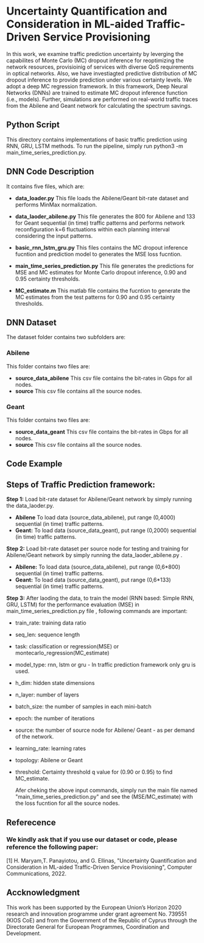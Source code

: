 # Uncertainty Quantification and Consideration in ML-aided Traffic-Driven Service Provisioning

In this work, we examine traffic prediction uncertainty  by leverging the capabilites of Monte Carlo (MC) dropout inference for reoptimizing the network resources, provisioinig of services with diverse QoS requirements in optical networks. Also, we have investiagted predictive distribution of MC dropout inference to provide prediction under various certainty levels. We adopt a deep MC regression framework. In this framework, Deep Neural Networks (DNNs) are trained to estimate MC dropout inference function (i.e., models). Further, simulations are performed on real-world traffic traces from the Abilene and Geant network for calculating the spectrum savings. 


## Python Script
This directory contains implementations of basic traffic prediction using RNN, GRU, LSTM methods. To run the pipeline, simply run python3 -m main_time_series_prediction.py.

  ## DNN Code Description
  It contains five files, which are:

  * **data_loader.py** This file loads the Abilene/Geant bit-rate dataset and performs MinMax normalization.

  * **data_laoder_abilene.py** This file generates the 800 for Abilene and 133 for Geant sequential (in time) traffic patterns and performs network reconfiguration k=6 fluctuations within each planning interval considering the input patterns.

  * **basic_rnn_lstm_gru.py** This files contains the MC dropout inference fucntion and prediction model to generates the MSE loss fucntion.

  * **main_time_series_prediction.py** This file generates the predictions for MSE and MC estimates for Monte Carlo dropout inference, 0.90 and 0.95 certainty           thresholds.  
   
   * **MC_estimate.m** This matlab file contains the fucntion to generate the MC estimates from the test patterns for 0.90 and 0.95 certainty thresholds.
   
   
  ## DNN Dataset

  The dataset folder contains two subfolders are:

  ### Abilene  
  This folder contains two files are:
  * **source_data_abilene** This csv file contains the bit-rates in Gbps for all nodes.
  * **source** This csv file contains all the source nodes.

  ### Geant 
  This folder contains two files are:
  * **source_data_geant** This csv file contains the bit-rates in Gbps for all nodes.
  * **source** This csv file contains all the source nodes.

## Code Example

## Steps of Traffic Prediction framework:
**Step 1:** Load bit-rate dataset for Abilene/Geant network by simply running the data_laoder.py.
* **Abilene** To load data (source_data_abilene), put range (0,4000) sequential (in time) traffic patterns.
* **Geant:** To load data (source_data_geant), put range (0,2000) sequential (in time) traffic patterns.
     
**Step 2:** Load bit-rate dataset per source node for testing and training for Abilene/Geant network by simply running the data_laoder_abilene.py .
* **Abilene:** To load data (source_data_abilene), put range (0,6*800) sequential (in time) traffic patterns.
* **Geant:** To load data (source_data_geant), put range (0,6*133) sequential (in time) traffic patterns.
     
**Step 3:** After laoding the data, to train the model (RNN based: Simple RNN, GRU, LSTM) for the performance evaluation (MSE) in main_time_series_prediction.py file , following commands are important:
- train_rate: training data ratio
- seq_len: sequence length
- task: classification or regression(MSE) or montecarlo_regression(MC_estimate)
- model_type: rnn, lstm or gru - In traffic prediction framework only gru is used.
- h_dim: hidden state dimensions
- n_layer: number of layers
- batch_size: the number of samples in each mini-batch
- epoch: the number of iterations
- source: the number of source node for Abilene/ Geant -  as per demand of the network.
- learning_rate: learning rates
- topology: Abilene or Geant
- threshold: Certainty threshold q value for (0.90 or 0.95) to find MC_estimate.
      
  Afer cheking the above input commands, simply run the main file named "main_time_series_prediction.py" and see the (MSE/MC_estimate) with the loss fucntion for all the source nodes.    
      
## Referecence

### We kindly ask that if you use our dataset or code,  please reference the following paper: 
[1]  H. Maryam,T. Panayiotou, and G. Ellinas, "Uncertainty Quantification and Consideration in ML-aided Traffic-Driven Service Provisioning", Computer Communications, 2022.

## Accknowledgment
This work has been supported by the European Union’s Horizon 2020 research and innovation programme under grant agreement No. 739551 (KIOS CoE) and from the Government
of the Republic of Cyprus through the Directorate General for European Programmes, Coordination and Development.
